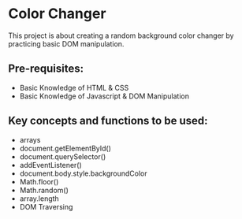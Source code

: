 # Color Changer

This project is about creating a random background color changer by practicing basic DOM manipulation.

## Pre-requisites:

- Basic Knowledge of HTML & CSS
- Basic Knowledge of Javascript & DOM Manipulation

## Key concepts and functions to be used:

- arrays
- document.getElementById()
- document.querySelector()
- addEventListener()
- document.body.style.backgroundColor
- Math.floor()
- Math.random()
- array.length
- DOM Traversing
